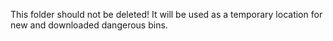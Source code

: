 This folder should not be deleted! It will be used as a temporary location for new and downloaded dangerous bins.
